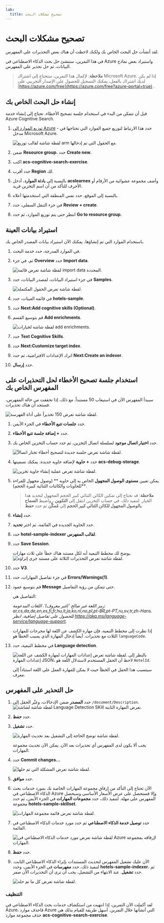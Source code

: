 ```yaml
---
lab:
  title: تصحيح مشكلات البحث
---
```


# تصحيح مشكلات البحث

لقد أنشأت حل البحث الخاص بك ولكنك لاحظت أن هناك بعض التحذيرات على المفهرس.

في هذا التمرين، ستنشئ حل بحث الذكاء الاصطناعي في Azure واستيراد بعض نماذج البيانات، ثم حل تحذير على المفهرس.

> **ملاحظة**: لإكمال هذا التمرين، ستحتاج إلى اشتراك Microsoft Azure. إذا لم يكن لديك اشتراك بالفعل، يمكنك التسجيل للحصول على الإصدار التجريبي على [https://azure.com/free](https://azure.com/free?azure-portal=true) .

## إنشاء حل البحث الخاص بك

قبل أن تتمكن من البدء في استخدام جلسة تصحيح الأخطاء، تحتاج إلى إنشاء خدمة Azure Cognitive Search.

1. [توزيع الموارد إلى Azure](https://portal.azure.com/#create/Microsoft.Template/uri/https%3A%2F%2Fraw.githubusercontent.com%2FMicrosoftLearning%2Fmslearn-knowledge-mining%2Fmain%2FLabfiles%2F08-debug-search%2Fazuredeploy.json) - حدد هذا الارتباط لتوزيع جميع الموارد التي تحتاجها في مدخل Microsoft Azure.

    ![لقطة شاشة لقالب توزيع arm مع الحقول التي تم إدخالها.](../media/08-media/arm-template-deployment.png)

1. ضمن ⁧**⁩Resource group⁦⁩⁧**⁩، حدد ⁧**⁩Create new⁧**⁩.
1. اكتب **acs-cognitive-search-exercise**.
1. حدد أقرب **Region** لك.
1. بالنسبة إلى **بادئة الموارد**، أدخل **acslearnex** وأضف مجموعة عشوائية من الأرقام أو الأحرف للتأكد من أن اسم التخزين فريد.
1. بالنسبة إلى الموقع، حدد نفس المنطقة التي استخدمتها أعلاه.
1. في جزء التنقل السفلي، حدد **Review + create**.
1. انتظر حتى يتم توزيع الموارد، ثم حدد **Go to resource group**.

## استيراد بيانات العينة

باستخدام الموارد التي تم إنشاؤها، يمكنك الآن استيراد بيانات المصدر الخاص بك.

1. في الموارد المدرجة، حدد خدمة البحث.

1. ثم، في جزء **Overview** حدد **Import data**.

      ![لقطة شاشة تعرض قائمة import data المحددة.](../media/08-media/import-data.png)

1. في جزء استيراد البيانات، لمصدر البيانات، حدد **Samples**.

      ![لقطة شاشة تعرض الحقول المكتملة.](../media/08-media/import-data-selection-screen-small.png)

1. في قائمة العينات، حدد **hotels-sample**.
1. حدد **Next:Add cognitive skills (Optional)**.
1. قم بتوسيع القسم **Add enrichments**.

    ![لقطة شاشة لخيارات add enrichments.](../media/08-media/add-enrichments.png)

1. حدد **Text Cognitive Skills**.
1. حدد **Next:Customize target index**.
1. اترك الإعدادات الافتراضية، ثم حدد **Next:Create an indexer**.
1. حدد **إرسال**.

## استخدام جلسة تصحيح الأخطاء لحل التحذيرات على المفهرس الخاص بك

سيبدأ المفهرس الآن في استيعاب 50 مستنداً. مع ذلك، إذا تحققت من حالة المفهرس، فستجد أن هناك تحذيرات.

![لقطة شاشة تعرض 150 تحذيراً على أداة الفهرسة.](../media/08-media/indexer-warnings.png)

1. حدد **جلسات تتبع الأخطاء** في الجزء الأيمن.

1. حدد **+ إضافة جلسة تتبع الأخطاء**.

1. حدد **اختيار اتصال موجود** لسلسلة اتصال التخزين، ثم حدد حساب التخزين الخاص بك.

    ![لقطة شاشة تعرض جلسة جديدة لتصحيح أخطاء تختار اتصالاً.](../media/08-media/connect-storage.png)
1. حدد **+ حاوية** لإضافة حاوية جديدة. يمكنك تسميتها **acs-debug-storage**.

    ![لقطة شاشة تعرض عملية إنشاء حاوية تخزين.](../media/08-media/create-storage-container.png)

1. يمكن تعيين **مستوى الوصول المجهول** الخاص به إلى حاوية ** (وصول مجهول للقراءة للحاويات والكائنات الثنائية كبيرة الحجم)**.

    > **ملاحظة**: قد تحتاج إلى تمكين الكائن الثنائي كبير الحجم المجهول لتحديد هذا الخيار. لتنفيذ ذلك، في حساب التخزين انتقل إلى **التكوين** ، واضبط **السماح بالوصول المجهول للكائن الثنائي كبير الحجم** إلى **مُمكَّن** ثم حدد **حفظ**.

1. حدد **إنشاء**.
1. حدد الحاوية الجديدة في القائمة، ثم اختر **تحديد**.
1. حدد **hotel-sample-indexer** **لقالب المفهرس**.
1. حدد **Save Session**.

    يوضح لك مخطط التبعية أنه لكل مستند هناك خطأ على ثلاث مهارات.
    ![لقطة شاشة تعرض التحذيرات الثلاثة على مستند جرى إثراؤه.](../media/08-media/warning-skill-selection.png)

1. حدد **V3**.
1. في جزء تفاصيل المهارات، حدد **Errors/Warnings(1)**.
1. قم بتوسيع عمود **Message** حتى تتمكن من رؤية التفاصيل.

    التفاصيل هي:

    *رمز اللغة غير صالح '(غير معروف)'. اللغات المدعومة: ar,cs,da,de,en,es,fi,fr,hu,it,ja,ko,nl,no,pl,pt-BR,pt-PT,ru,sv,tr,zh-Hans. للحصول على تفاصيل إضافية، انظر https://aka.ms/language-service/language-support.*

    إذا نظرت إلى مخطط التبعية، فإن مهارة الكشف عن اللغة لها مخرجات للمهارات الثلاث مع تحذيرات. أيضاً إدخال المهارة الذي يسبب الخطأ هو `languageCode`.

1. في مخطط التبعية، حدد **Language detection**.

    ![لقطة شاشة تعرض إعدادات المهارات لمهارة الكشف عن اللغة.](../media/08-media/language-detection-error.png)
    بالنظر إلى إعدادات المهارة JSON، لاحظ أن الحقل المستخدم لاستدلال اللغة هو `HotelId`.

    سيتسبب هذا الحقل في الخطأ حيث لا يمكن للمهارة العمل على اللغة استناداً إلى معرف.

## حل التحذير على المفهرس

1. حدد **المصدر** ضمن الإدخالات، وغيِّر الحقل إلى `/document/Description`.
    ![لقطة شاشة لشاشة Language Detection SKill تعرض المهارة الثابتة.](../media/08-media/language-detection-fix.png)
1. حدد **حفظ**.
1. حدد **تشغيل**.

    ![لقطة شاشة توضح الحاجة إلى التشغيل بعد تحديث المهارة.](../media/08-media/rerun-debug-session.png)

    يجب ألا يكون لدى المفهرس أي تحذيرات بعد الآن. يمكن الآن تحديث مجموعة المهارات.

1. حدد **Commit changes...**

    ![لقطة شاشة تعرض المشكلة التي تم حلها.](../media/08-media/error-fixed.png)
1. حدد **موافق**.

1. الآن تحتاج إلى التأكد من إرفاق مجموعة المهارات الخاصة بك بمورد خدمات بحث الذكاء الاصطناعي في Azure وإلا فستحصل على عرض الأسعار الأساسي وسيحصل المفهرس على مهلة. لتنفيذ ذلك، حدد **مجموعات المهارات** في الجزء الأيمن، ثم حدد مجموعة **hotels-sample-skillset**.

    ![لقطة شاشة تعرض قائمة مجموعة المهارات.](../media/08-media/update-skillset.png)
1. حدد **توصيل خدمة الذكاء الاصطناعي** ثم حدد مورد خدمات الذكاء الاصطناعي في القائمة.

    ![لقطة شاشة تعرض مورد خدمات الذكاء الاصطناعي في Azure لإرفاقه بمجموعة المهارات.](../media/08-media/skillset-attach-service.png)
1. حدد **حفظ**.

1. الآن عليك تشغيل المفهرس لتحديث المستندات بإثراء الذكاء الاصطناعي الثابت. لتنفيذ ذلك، حدد **مفهرسات** في الجزء الأيمن، وحدد  **hotels-sample-indexer**، ثم حدد **تشغيل**.  عند الانتهاء من التشغيل، يجب أن ترى أن التحذيرات الآن صفر.

    ![لقطة شاشة تعرض كل ما تم حله.](../media/08-media/warnings-fixed-indexer.png)

### التنظيف

 لقد أكملت الآن التمرين، إذا انتهيت من استكشاف خدمات بحث الذكاء الاصطناعي في Azure، فاحذف موارد Azure التي أنشأتها خلال التمرين. أسهل طريقة للقيام بذلك هي حذف مجموعة موارد **acs-cognitive-search-exercise**.
